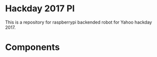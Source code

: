 # Hackday 2017 PI

This is a repository for raspberrypi backended robot for Yahoo hackday 2017.

# Components
